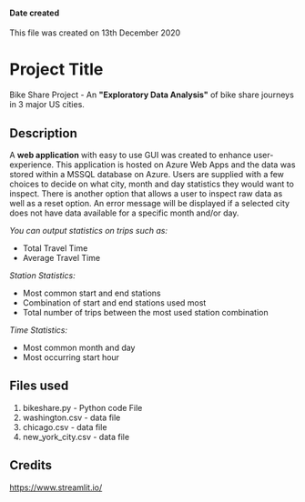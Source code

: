#### Date created
This file was created on 13th December 2020

# Project Title
Bike Share Project - An **"Exploratory Data Analysis"** of bike share journeys in 3 major US cities.

## Description
A **web application** with easy to use GUI was created to enhance user-experience. This application is hosted on Azure Web Apps and the data was stored within a MSSQL database on Azure.
Users are supplied with a few choices to decide on what city, month and day statistics they would want to inspect. There is another option that allows a user to inspect raw data as well as a reset option. An error message will be displayed if a selected city does not have data available for a specific month and/or day.

*You can output statistics on trips such as:*
* Total Travel Time
* Average Travel Time

*Station Statistics:*
* Most common start and end stations
* Combination of start and end stations used most
* Total number of trips between the most used station combination

*Time Statistics:*
* Most common month and day
* Most occurring start hour

## Files used
1. bikeshare.py - Python code File
2. washington.csv - data file
3. chicago.csv - data file
4. new_york_city.csv - data file

## Credits
https://www.streamlit.io/
